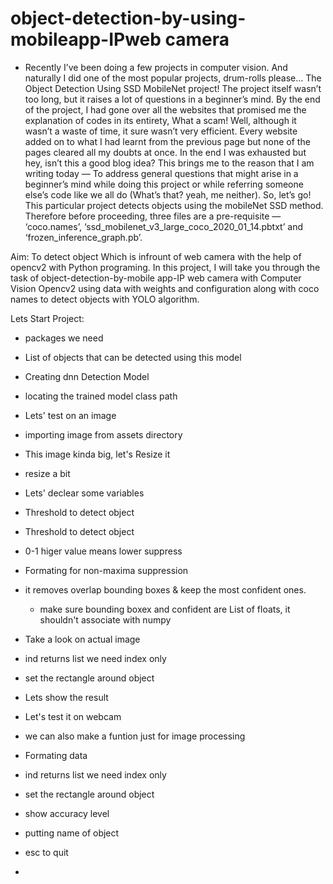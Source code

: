 # object-detection-by-using-mobileapp-IPweb camera
* Recently I’ve been doing a few projects in computer vision. And naturally I did one of the most popular projects, drum-rolls please… The Object Detection Using SSD MobileNet project! The project itself wasn’t too long, but it raises a lot of questions in a beginner’s mind. By the end of the project, I had gone over all the websites that promised me the explanation of codes in its entirety, What a scam! Well, although it wasn’t a waste of time, it sure wasn’t very efficient. 
Every website added on to what I had learnt from the previous page but none of the pages cleared all my doubts at once. In the end I was exhausted but hey, isn’t this a good blog idea? This brings me to the reason that I am writing today — To address general questions that might arise in a beginner’s mind while doing this project or while referring someone else’s code like we all do (What’s that? yeah, me neither). So, let’s go!
This particular project detects objects using the mobileNet SSD method. Therefore before proceeding, three files are a pre-requisite — ‘coco.names’, ‘ssd_mobilenet_v3_large_coco_2020_01_14.pbtxt’ and ‘frozen_inference_graph.pb’.


Aim: To detect object Which is infrount of web camera with the help of opencv2 with Python programing.
In this project, I will take you through the task of object-detection-by-mobile app-IP web camera with Computer Vision Opencv2 using data with weights and configuration along with coco names to detect objects with YOLO algorithm. 

Lets Start Project:

* packages we need  
* List of objects that can be detected using this model
* Creating dnn Detection Model
* locating the trained model class path
* Lets' test on an image
* importing image from assets directory
* This image kinda big, let's Resize it
* resize a bit 
* Lets' declear some variables
* Threshold to detect object
* Threshold to detect object
* 0-1 higer value means lower suppress
* Formating for non-maxima suppression
* it removes overlap bounding boxes & keep the most confident ones. 
   - make sure bounding boxex and confident are List of floats, it shouldn't associate with numpy
* Take a look on actual image
* ind returns list we need index only
* set the rectangle around object
* Lets show the result 
* Let's test it on webcam
* we can also make a funtion just for image processing 
* Formating data
* ind returns list we need index only
* set the rectangle around object
* show accuracy level
* putting name of object
* esc to quit

* 







